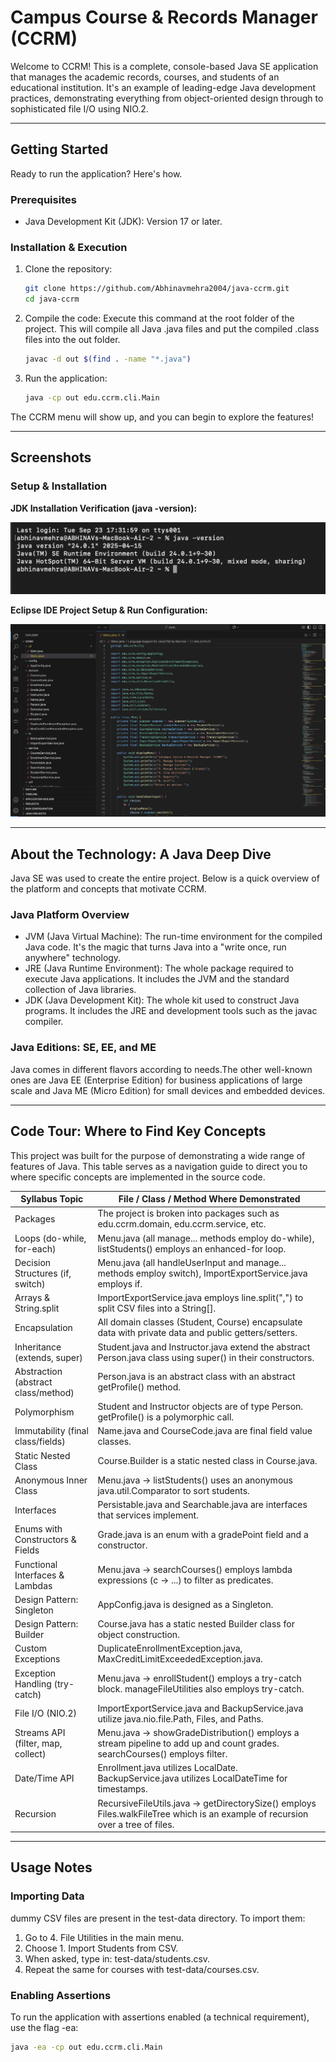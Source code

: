 # Campus Course & Records Manager (CCRM)

Welcome to CCRM! This is a complete, console-based Java SE application that manages the academic records, courses, and students of an educational institution. It's an example of leading-edge Java development practices, demonstrating everything from object-oriented design through to sophisticated file I/O using NIO.2.

---

## Getting Started

Ready to run the application? Here's how.

### Prerequisites

- Java Development Kit (JDK): Version 17 or later.

### Installation & Execution

1.  Clone the repository:
    ```bash
    git clone https://github.com/Abhinavmehra2004/java-ccrm.git
    cd java-ccrm
    ```

2.  Compile the code: Execute this command at the root folder of the project. This will compile all Java .java files and put the compiled .class files into the out folder.
    ```bash
    javac -d out $(find . -name "*.java")
    ```

3.  Run the application:
    ```bash
    java -cp out edu.ccrm.cli.Main
    ```

The CCRM menu will show up, and you can begin to explore the features!

---

## Screenshots

### Setup & Installation

**JDK Installation Verification (java -version):**

![Screenshot](screenshots/Screenshot%202025-09-23%20at%2017.41.11.png)



**Eclipse IDE Project Setup & Run Configuration:**


![Screenshot](screenshots/Screenshot%202025-09-23%20at%2017.35.09.png)




---

## About the Technology: A Java Deep Dive

Java SE was used to create the entire project. Below is a quick overview of the platform and concepts that motivate CCRM.

### Java Platform Overview

-   JVM (Java Virtual Machine): The run-time environment for the compiled Java code. It's the magic that turns Java into a "write once, run anywhere" technology.
-   JRE (Java Runtime Environment): The whole package required to execute Java applications. It includes the JVM and the standard collection of Java libraries.
-   JDK (Java Development Kit): The whole kit used to construct Java programs. It includes the JRE and development tools such as the javac compiler.

### Java Editions: SE, EE, and ME

Java comes in different flavors according to needs.The other well-known ones are Java EE (Enterprise Edition) for business applications of large scale and Java ME (Micro Edition) for small devices and embedded devices.

---

## Code Tour: Where to Find Key Concepts

This project was built for the purpose of demonstrating a wide range of features of Java. This table serves as a navigation guide to direct you to where specific concepts are implemented in the source code.

| Syllabus Topic | File / Class / Method Where Demonstrated |
|---|---|
| Packages | The project is broken into packages such as edu.ccrm.domain, edu.ccrm.service, etc. |
| Loops (do-while, for-each) | Menu.java (all manage... methods employ do-while), listStudents() employs an enhanced-for loop. |
| Decision Structures (if, switch) | Menu.java (all handleUserInput and manage... methods employ switch), ImportExportService.java employs if. |
| Arrays & String.split | ImportExportService.java employs line.split(",") to split CSV files into a String[]. |
| Encapsulation | All domain classes (Student, Course) encapsulate data with private data and public getters/setters. |
| Inheritance (extends, super) | Student.java and Instructor.java extend the abstract Person.java class using super() in their constructors. |
| Abstraction (abstract class/method) | Person.java is an abstract class with an abstract getProfile() method. |
| Polymorphism | Student and Instructor objects are of type Person. getProfile() is a polymorphic call. |
| Immutability (final class/fields) | Name.java and CourseCode.java are final field value classes. |
| Static Nested Class | Course.Builder is a static nested class in Course.java. |
| Anonymous Inner Class | Menu.java -> listStudents() uses an anonymous java.util.Comparator to sort students. |
| Interfaces | Persistable.java and Searchable.java are interfaces that services implement. |
| Enums with Constructors & Fields | Grade.java is an enum with a gradePoint field and a constructor. |
| Functional Interfaces & Lambdas | Menu.java -> searchCourses() employs lambda expressions (c -> ...) to filter as predicates. |
| Design Pattern: Singleton | AppConfig.java is designed as a Singleton. |
| Design Pattern: Builder | Course.java has a static nested Builder class for object construction. |
| Custom Exceptions | DuplicateEnrollmentException.java, MaxCreditLimitExceededException.java. |
| Exception Handling (try-catch) | Menu.java -> enrollStudent() employs a try-catch block. manageFileUtilities also employs try-catch. |
| File I/O (NIO.2) | ImportExportService.java and BackupService.java utilize java.nio.file.Path, Files, and Paths. |
| Streams API (filter, map, collect) | Menu.java -> showGradeDistribution() employs a stream pipeline to add up and count grades. searchCourses() employs filter. |
| Date/Time API | Enrollment.java utilizes LocalDate. BackupService.java utilizes LocalDateTime for timestamps. |
| Recursion | RecursiveFileUtils.java -> getDirectorySize() employs Files.walkFileTree which is an example of recursion over a tree of files. |

---

## Usage Notes

### Importing Data

dummy CSV files are present in the test-data directory. To import them:

1.  Go to 4. File Utilities in the main menu.
2.  Choose 1. Import Students from CSV.
3.  When asked, type in: test-data/students.csv.
4.  Repeat the same for courses with test-data/courses.csv.

### Enabling Assertions

To run the application with assertions enabled (a technical requirement), use the flag -ea:

```bash
java -ea -cp out edu.ccrm.cli.Main
```
